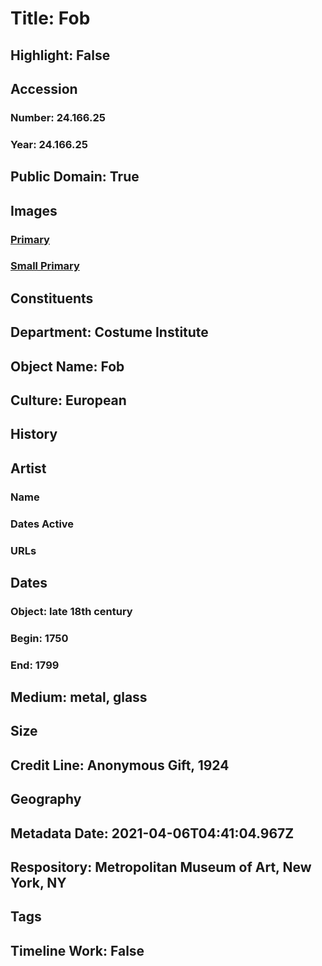 # Title: Fob
## Highlight: False
## Accession
### Number: 24.166.25
### Year: 24.166.25
## Public Domain: True
## Images
### [Primary](https://images.metmuseum.org/CRDImages/ci/original/24.166.25.jpg)
### [Small Primary](https://images.metmuseum.org/CRDImages/ci/web-large/24.166.25.jpg)
## Constituents
## Department: Costume Institute
## Object Name: Fob
## Culture: European
## History
## Artist
### Name
### Dates Active
### URLs
## Dates
### Object: late 18th century
### Begin: 1750
### End: 1799
## Medium: metal, glass
## Size
## Credit Line: Anonymous Gift, 1924
## Geography
## Metadata Date: 2021-04-06T04:41:04.967Z
## Respository: Metropolitan Museum of Art, New York, NY
## Tags
## Timeline Work: False